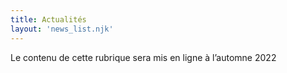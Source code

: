 ```yaml
---
title: Actualités
layout: 'news_list.njk'
---
```


Le contenu de cette rubrique sera mis en ligne à l’automne 2022
